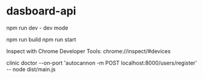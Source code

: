 # dasboard-api

npm run dev - dev mode

npm run build
npm run start


Inspect with Chrome Developer Tools:
chrome://inspect/#devices


clinic doctor --on-port 'autocannon -m POST localhost:8000/users/register' -- node dist/main.js